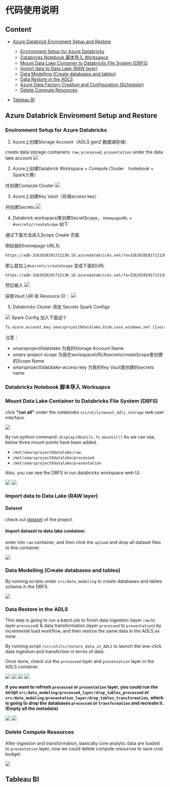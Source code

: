 # 代码使用说明

## Content 

- [Azure Databrick Enviroment Setup and Restore]()
    - [Environment Setup for Azure Databricks]()
    - [Databricks Notebook 脚本导入 Worksapce]()
    - [Mount Data Lake Container to Databricks File System (DBFS)]()
    - [Import data to Data Lake (RAW layer)]()
    - [Data Modelling (Create databases and tables)]()
    - [Data Restore in the ADLS]()
    - [Azure Data Factory Creation and Configuration (Scheduler)]()
    - [Delete Compute Resources]()

- [Tableau BI]()

## Azure Databrick Enviroment Setup and Restore

### Environment Setup for Azure Databricks

1. Azure上创建Storage Account（ADLS gen2 数据湖存储）

create data storage containers: `raw`, `processed`, `presentation` under the data lake account
![](./README/WechatIMG25.jpg)

2. Azure上创建Databrick Workspace + Compute Cluster （notebook + Spark计算）

并创建Compute Cluster
![](./README/cluster-config.png)

3. Azure上创建Key Vault（存储access key）

并创建Secrets
![](./README/WechatIMG21.jpg)

4. Databrick workspace里创建SecretScope， `HomepageURL` + `#secrets/createScope` 如下

通过下面方法进入Scope Create 页面

例如我的homepage URL为
```bash
https://adb-3262920291712130.10.azuredatabricks.net/?o=3262920291712130
```
那么就加上`#secrets/createScope` 变成下面的URL
```bash
https://adb-3262920291712130.10.azuredatabricks.net/?o=3262920291712130#secrets/createScope
```

然后输入
![](./README/WechatIMG19.jpg)

获取Vault URI 和 Resource ID：
![](./README/WechatIMG20.jpg)

5. Databricks Cluster 添加 Secrets Spark Configs

![](./README/WechatIMG23.jpg)
Spark Config 加入下面这个
```bash
fs.azure.account.key.smarsproject0datalake.blob.core.windows.net {{secrets/smars-project-scope/smarsproject0datalake-access-key}}
```
注意：
- smarsproject0datalake 为我的Storage Account Name
- smars-project-scope 为我在workspaceURL#secrets/createScope里创建的Scope Name
- smarsproject0datalake-access-key 为我的Key Vault里创建的secrets name

### Databricks Notebook 脚本导入 Worksapce

### Mount Data Lake Container to Databricks File System (DBFS)

click **"run all"** under the notebooks `src/utils/mount_adls_storage` web user interface.

![](./README/WechatIMG26.jpg)

By run python command: `display(dbutils.fs.mounts())`
As we can see, below three mount points have been added.

- `/mnt/smarsprojectOdatalake/raw`
- `/mnt/smarsprojectOdatalake/processed`
- `/mnt/smarsprojectOdatalake/presentation`

Also, you can see the DBFS in our databricks workspace web UI.

![](./README/WechatIMG29.jpg)
![](./README/WechatIMG28.jpg)

### Import data to Data Lake (RAW layer)

#### Dataset

check out [dataset](../dataset/) of the project.

#### Import dataset to data lake container.

enter into `raw` container, and then click the `upload` and drop all dataset files to this container.

![](./README/WechatIMG27.jpg)

### Data Modelling (Create databases and tables)

By running scripts under `src/data_modeling` to create databases and tables schema in the DBFS.

![](./README/WechatIMG30.jpg)

### Data Restore in the ADLS

This step is going to run a batch job to finish data ingestion (layer `raw` to layer `processed`) & data transformation (layer `processed` to `presentation`) by incremental load workflow, and then restore the same data in the ADLS as mine.

By running script `/src/utils/restore_data_in_ADLS` to launch the one-click data ingestion and transfortion in terms of date.

Once done, check out the `processed` layer and `presentation` layer in the ADLS container.

![](./README/WechatIMG35.jpg)
![](./README/WechatIMG36.jpg)
![](./README/WechatIMG38.jpg)
![](./README/WechatIMG39.jpg)

**if you want to refresh `processed` or `presentation` layer, you could run the script `src/data_modeling/processed_layer/drop_tables_processed` or `src/data_modeling/presentation_layer/drop_tables_transformation`, which is going to drop the databases `processed` or `transformation` and recreate it. (Empty all the metadata)**

![](./README/WechatIMG41.jpg)
![](./README/WechatIMG42.jpg)


### Delete Compute Resources

After ingestion and transformation, basically core analytic data are loaded to `presentation` layer, now we could delete compute resources to save cost budget.

![](./README/WechatIMG33.jpg)

## Tableau BI

